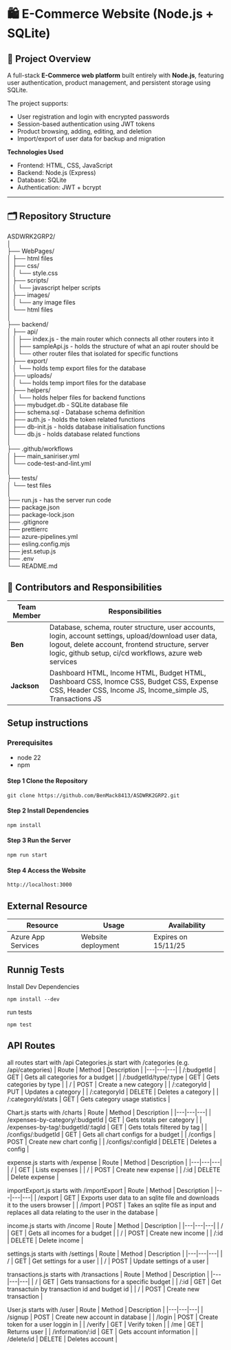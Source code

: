 # 🛍️ E-Commerce Website (Node.js + SQLite)

## 📌 Project Overview
A full-stack **E-Commerce web platform** built entirely with **Node.js**, featuring user authentication, product management, and persistent storage using SQLite.

The project supports:
- User registration and login with encrypted passwords  
- Session-based authentication using JWT tokens  
- Product browsing, adding, editing, and deletion  
- Import/export of user data for backup and migration  

**Technologies Used**
- Frontend: HTML, CSS, JavaScript  
- Backend: Node.js (Express)  
- Database: SQLite  
- Authentication: JWT + bcrypt  

---

## 🗂️ Repository Structure

ASDWRK2GRP2/  
│  
├── WebPages/  
│ ├── html files  
│ ├── css/  
│ │ └── style.css  
│ ├── scripts/  
│ │ └── javascript helper scripts  
│ ├── images/  
│ │ └── any image files  
│ └── html files  
│  
├── backend/  
│ ├── api/  
│ │ ├── index.js - the main router which connects all other routers into it  
│ │ ├── sampleApi.js - holds the structure of what an api router should be  
│ │ └── other router files that isolated for specific functions  
│ ├── export/  
│ │ └── holds temp export files for the database  
│ ├── uploads/  
│ │ └── holds temp import files for the database  
│ ├── helpers/  
│ │ └── holds helper files for backend functions  
│ ├── mybudget.db - SQLite database file  
│ ├── schema.sql - Database schema definition  
│ ├── auth.js - holds the token related functions  
│ ├── db-init.js - holds database initialisation functions  
│ └── db.js - holds database related functions  
│  
├── .github/workflows  
│ ├── main_saniriser.yml  
│ └── code-test-and-lint.yml  
│  
├── tests/  
│ └── test files  
│  
├── run.js - has the server run code  
├── package.json  
├── package-lock.json  
├── .gitignore  
├── prettierrc  
├── azure-pipelines.yml  
├── esling.config.mjs  
├── jest.setup.js  
├── .env  
└── README.md  

## 👥 Contributors and Responsibilities

| Team Member | Responsibilities |
|--------------|------------------|
| **Ben** | Database, schema, router structure, user accounts, login, account settings, upload/download user data, logout, delete account, frontend structure, server logic, github setup, ci/cd workflows, azure web services |
| **Jackson** | Dashboard HTML, Income HTML, Budget HTML, Dashboard CSS, Inomce CSS, Budget CSS, Expense CSS, Header CSS, Income JS, Income_simple JS, Transactions JS |

## Setup instructions
### Prerequisites
- node 22
- npm

#### Step 1 Clone the Repository
```
git clone https://github.com/BenMack8413/ASDWRK2GRP2.git
```

#### Step 2 Install Dependencies
```
npm install
```

#### Step 3 Run the Server
```
npm run start
```

#### Step 4 Access the Website
```
http://localhost:3000
```

## External Resource 
| Resource | Usage | Availability |
|---|---|---|
| Azure App Services | Website deployment | Expires on 15/11/25|

## Runnig Tests 
Install Dev Dependencies
```
npm install --dev
```
run tests
```
npm test
```

## API Routes
all routes start with /api
Categories.js 
start with /categories (e.g. /api/categories)
| Route | Method | Description |
|---|---|---|
| /:budgetId | GET | Gets all categories for a budget |
| /:budgetId/type/:type | GET | Gets categories by type |
| / | POST | Create a new category |
| /:categoryId | PUT | Updates a category |
| /:categoryId | DELETE | Deletes a category |
| /:categoryId/stats | GET | Gets category usage statistics |

Chart.js 
starts with /charts
| Route | Method | Description |
|---|---|---|
| /expenses-by-category/:budgetId | GET | Gets totals per category |
| /expenses-by-tag/:budgetId/:tagId | GET | Gets totals filtered by tag |
| /configs/:budgetId | GET | Gets all chart configs for a budget |
| /configs | POST | Create new chart config |
| /configs/:configId | DELETE | Deletes a config |

expense.js 
starts with /expense
| Route | Method | Description |
|---|---|---|
| / | GET | Lists expenses |
| / | POST | Create new expense |
| /:id | DELETE | Delete expense |

importExport.js 
starts with /importExport
| Route | Method | Description |
|---|---|---|
| /export | GET | Exports user data to an sqlite file and downloads it to the users browser |
| /import | POST | Takes an sqlite file as input and replaces all data relating to the user in the database |

income.js 
starts with /income
| Route | Method | Description |
|---|---|---|
| / | GET | Gets all incomes for a budget |
| / | POST | Create new income |
| /:id | DELETE | Delete income |

settings.js 
starts with /settings
| Route | Method | Description |
|---|---|---|
| / | GET | Get settings for a user |
| / | POST | Update settings of a user |

transactions.js 
starts with /transactions
| Route | Method | Description |
|---|---|---|
| / | GET | Gets transactions for a specific budget |
| /:id | GET | Get transactuin by transaction id and budget id |
| / | POST | Create new transaction |

User.js 
starts with /user
| Route | Method | Description |
|---|---|---|
| /signup | POST | Create new account in database |
| /login | POST | Create token for a user loggin in |
| /verify | GET | Verify token |
| /me | GET | Returns user |
| /information/:id | GET | Gets account information |
| /delete/id | DELETE | Deletes account |